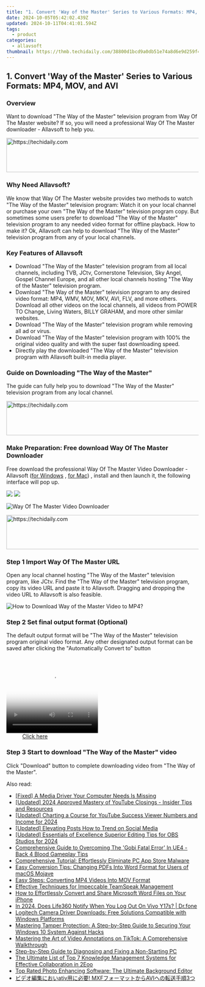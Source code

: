 ```yaml
---
title: "1. Convert 'Way of the Master' Series to Various Formats: MP4, MOV, and AVI"
date: 2024-10-05T05:42:02.439Z
updated: 2024-10-11T04:41:01.594Z
tags:
  - product
categories:
  - allavsoft
thumbnail: https://thmb.techidaily.com/38800d1bcd9a0db51e74a8d6e9d259f45c0a81d4cc5911dccf11c067ddd27a33.jpg
---
```


## 1. Convert 'Way of the Master' Series to Various Formats: MP4, MOV, and AVI

### Overview

Want to download "The Way of the Master" television program from Way Of The Master website? If so, you will need a professional Way Of The Master downloader - Allavsoft to help you.

<!-- affiliate ads begin -->
<a href="https://aligracehair.sjv.io/c/5597632/1918719/19272" target="_top" id="1918719">
  <img src="//a.impactradius-go.com/display-ad/19272-1918719" border="0" alt="https://techidaily.com" width="728" height="90"/>
</a>
<img height="0" width="0" src="https://aligracehair.sjv.io/i/5597632/1918719/19272" style="position:absolute;visibility:hidden;" border="0" />
<!-- affiliate ads end -->

### Why Need Allavsoft?

We know that Way Of The Master website provides two methods to watch "The Way of the Master" television program: Watch it on your local channel or purchase your own "The Way of the Master" television program copy. But sometimes some users prefer to download "The Way of the Master" television program to any needed video format for offline playback. How to make it? Ok, Allavsoft can help to download "The Way of the Master" television program from any of your local channels.

### Key Features of Allavsoft

* Download "The Way of the Master" television program from all local channels, including TVB, JCtv, Cornerstone Television, Sky Angel, Gospel Channel Europe, and all other local channels hosting "The Way of the Master" television program.
* Download "The Way of the Master" television program to any desired video format: MP4, WMV, MOV, MKV, AVI, FLV, and more others. Download all other videos on the local channels, all videos from POWER TO Change, Living Waters, BILLY GRAHAM, and more other similar websites.
* Download "The Way of the Master" television program while removing all ad or virus.
* Download "The Way of the Master" television program with 100% the original video quality and with the super fast downloading speed.
* Directly play the downloaded "The Way of the Master" television program with Allavsoft built-in media player.

### Guide on Downloading "The Way of the Master"

The guide can fully help you to download "The Way of the Master" television program from any local channel.

<!-- affiliate ads begin -->
<a href="https://bluettifr.pxf.io/c/5597632/2145082/17095" target="_top" id="2145082">
  <img src="//a.impactradius-go.com/display-ad/17095-2145082" border="0" alt="https://techidaily.com" width="728" height="90"/>
</a>
<img height="0" width="0" src="https://bluettifr.pxf.io/i/5597632/2145082/17095" style="position:absolute;visibility:hidden;" border="0" />
<!-- affiliate ads end -->

### Make Preparation: Free download Way Of The Master Downloader

Free download the professional Way Of The Master Video Downloader - Allavsoft ([for Windows](https://tools.techidaily.com/allavsoft/products/) , [for Mac](https://tools.techidaily.com/allavsoft/products/)) , install and then launch it, the following interface will pop up.

[![](https://www.allavsoft.com/how-to/../images/how-to/free-download-win.jpg)](https://tools.techidaily.com/allavsoft/products/) [![](https://www.allavsoft.com/how-to/../images/how-to/free-download-mac.jpg)](https://tools.techidaily.com/allavsoft/products/)

![Way Of The Master Video Downloader](https://www.allavsoft.com/how-to/../images/allavsoft/screen-shot-600.jpg)

<!-- affiliate ads begin -->
<a href="https://appsumo.8odi.net/c/5597632/2144279/7443" target="_top" id="2144279">
  <img src="//a.impactradius-go.com/display-ad/7443-2144279" border="0" alt="https://techidaily.com" width="728" height="90"/>
</a>
<img height="0" width="0" src="https://appsumo.8odi.net/i/5597632/2144279/7443" style="position:absolute;visibility:hidden;" border="0" />
<!-- affiliate ads end -->

### Step 1 Import Way Of The Master URL

Open any local channel hosting "The Way of the Master" television program, like JCtv. Find the "The Way of the Master" television program, copy its video URL and paste it to Allavsoft. Dragging and dropping the video URL to Allavsoft is also feasible.

![How to Download Way of the Master Video to MP4?](https://www.allavsoft.com/how-to/../images/how-to/download-rtmp-video/download-rtmp-video.jpg)

### Step 2 Set final output format (Optional)

The default output format will be "The Way of the Master" television program original video format. Any other designated output format can be saved after clicking the "Automatically Convert to" button

<!-- affiliate ads begin -->
<span id="1304647">
					<video width="240" height="200" style="cursor:pointer"
           poster="//a.impactradius-go.com/display-clicktoplayimage/1304647.png"
           onclick="if(!this.playClicked){this.play();this.setAttribute('controls',true);this.playClicked=true;}">
	   <source src="//a.impactradius-go.com/display-ad/15852-1304647">
	   <img src="//a.impactradius-go.com/display-clicktoplayimage/1304647.png" style="border: none; height: 100%; width: 100%; object-fit: contain">
	</video>
	<div style="width:150px;text-align:center"><a href="javascript:window.open(decodeURIComponent('https%3A%2F%2Fthefitville.pxf.io%2Fc%2F5597632%2F1304647%2F15852'), '_blank');void(0);">Click here</a></div>
</span>
<img height="0" width="0" src="https://imp.pxf.io/i/5597632/1304647/15852" style="position:absolute;visibility:hidden;" border="0" />
<!-- affiliate ads end -->

### Step 3 Start to download "The Way of the Master" video

Click "Download" button to complete downloading video from "The Way of the Master".

<ins class="adsbygoogle"
     style="display:block"
     data-ad-format="autorelaxed"
     data-ad-client="ca-pub-7571918770474297"
     data-ad-slot="1223367746"></ins>

<ins class="adsbygoogle"
     style="display:block"
     data-ad-client="ca-pub-7571918770474297"
     data-ad-slot="8358498916"
     data-ad-format="auto"
     data-full-width-responsive="true"></ins>

<span class="atpl-alsoreadstyle">Also read:</span>
<div><ul>
<li><a href="https://win-howtos.techidaily.com/fixed-a-media-driver-your-computer-needs-is-missing/"><u>[Fixed] A Media Driver Your Computer Needs Is Missing</u></a></li>
<li><a href="https://youtube-lab.techidaily.com/ed-2024-approved-mastery-of-youtube-closings-insider-tips-and-resources/"><u>[Updated] 2024 Approved Mastery of YouTube Closings - Insider Tips and Resources</u></a></li>
<li><a href="https://youtube-web.techidaily.com/ed-charting-a-course-for-youtube-success-viewer-numbers-and-income-for-2024/"><u>[Updated] Charting a Course for YouTube Success Viewer Numbers and Income for 2024</u></a></li>
<li><a href="https://facebook-videos.techidaily.com/updated-elevating-posts-how-to-trend-on-social-media/"><u>[Updated] Elevating Posts How to Trend on Social Media</u></a></li>
<li><a href="https://remote-screen-capture.techidaily.com/updated-essentials-of-excellence-superior-editing-tips-for-obs-studios-for-2024/"><u>[Updated] Essentials of Excellence Superior Editing Tips for OBS Studios for 2024</u></a></li>
<li><a href="https://win-answers.techidaily.com/comprehensive-guide-to-overcoming-the-gobi-fatal-error-in-ue4-back-4-blood-gameplay-tips/"><u>Comprehensive Guide to Overcoming The 'Gobi Fatal Error' In UE4 - Back 4 Blood Gameplay Tips</u></a></li>
<li><a href="https://discover-deluxe.techidaily.com/comprehensive-tutorial-effortlessly-eliminate-pc-app-store-malware/"><u>Comprehensive Tutorial: Effortlessly Eliminate PC App Store Malware</u></a></li>
<li><a href="https://discover-deluxe.techidaily.com/easy-conversion-tips-changing-pdfs-into-word-format-for-users-of-macos-mojave/"><u>Easy Conversion Tips: Changing PDFs Into Word Format for Users of macOS Mojave</u></a></li>
<li><a href="https://discover-deluxe.techidaily.com/easy-steps-converting-mp4-videos-into-mov-format/"><u>Easy Steps: Converting MP4 Videos Into MOV Format</u></a></li>
<li><a href="https://discover-deluxe.techidaily.com/effective-techniques-for-impeccable-teamspeak-management/"><u>Effective Techniques for Impeccable TeamSpeak Management</u></a></li>
<li><a href="https://discover-deluxe.techidaily.com/how-to-effortlessly-convert-and-share-microsoft-word-files-on-your-iphone/"><u>How to Effortlessly Convert and Share Microsoft Word Files on Your iPhone</u></a></li>
<li><a href="https://review-topics.techidaily.com/in-2024-does-life360-notify-when-you-log-out-on-vivo-y17s-drfone-by-drfone-virtual-android/"><u>In 2024, Does Life360 Notify When You Log Out On Vivo Y17s? | Dr.fone</u></a></li>
<li><a href="https://win-amazing.techidaily.com/logitech-camera-driver-downloads-free-solutions-compatible-with-windows-platforms/"><u>Logitech Camera Driver Downloads: Free Solutions Compatible with Windows Platforms</u></a></li>
<li><a href="https://discover-deluxe.techidaily.com/mastering-tamper-protection-a-step-by-step-guide-to-securing-your-windows-10-system-against-hacks/"><u>Mastering Tamper Protection: A Step-by-Step Guide to Securing Your Windows 10 System Against Hacks</u></a></li>
<li><a href="https://discover-deluxe.techidaily.com/mastering-the-art-of-video-annotations-on-tiktok-a-comprehensive-walkthrough/"><u>Mastering the Art of Video Annotations on TikTok: A Comprehensive Walkthrough</u></a></li>
<li><a href="https://common-error.techidaily.com/step-by-step-guide-to-diagnosing-and-fixing-a-non-starting-pc/"><u>Step-by-Step Guide to Diagnosing and Fixing a Non-Starting PC</u></a></li>
<li><a href="https://discover-deluxe.techidaily.com/the-ultimate-list-of-top-7-knowledge-management-systems-for-effective-collaboration-in-2eoo/"><u>The Ultimate List of Top 7 Knowledge Management Systems for Effective Collaboration in 2Eoo</u></a></li>
<li><a href="https://discover-deluxe.techidaily.com/top-rated-photo-enhancing-software-the-ultimate-background-editor/"><u>Top Rated Photo Enhancing Software: The Ultimate Background Editor</u></a></li>
<li><a href="https://discover-awesome.techidaily.com/ativ-mxfavi3/"><u>ビデオ編集においativ用に必要! MXFフォーマットからAVIへの転送手順3つ</u></a></li>
</ul></div>

